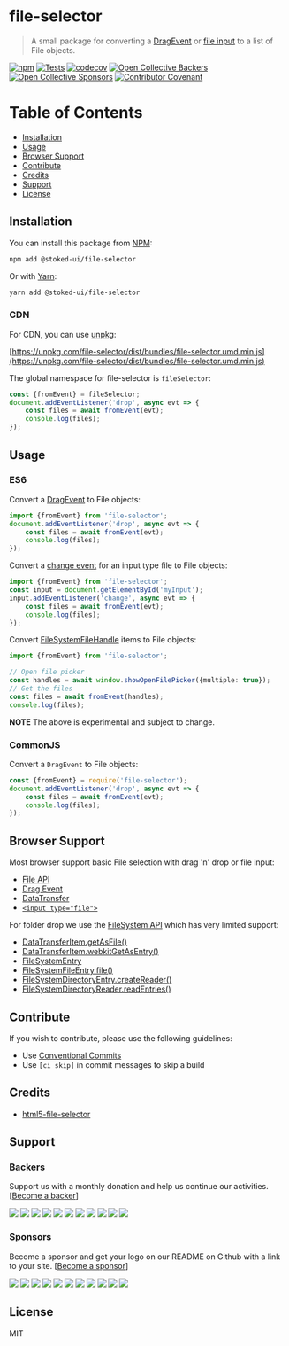 # file-selector

> A small package for converting a [DragEvent](https://developer.mozilla.org/en-US/docs/Web/API/DragEvent) or [file input](https://developer.mozilla.org/en-US/docs/Web/HTML/Element/input/file) to a list of File objects.

[![npm](https://img.shields.io/npm/v/file-selector.svg?style=flat-square)](https://www.npmjs.com/package/file-selector)
[![Tests](https://img.shields.io/github/workflow/status/stokedui/file-selector/Test?label=tests&style=flat-square)](https://github.com/stokedui/file-selector/actions?query=workflow%3ATest)
[![codecov](https://img.shields.io/coveralls/github/stokedui/file-selector/master?style=flat-square)](https://coveralls.io/github/stokedui/file-selector?branch=master)
[![Open Collective Backers](https://img.shields.io/opencollective/backers/stokedui.svg?style=flat-square)](#backers)
[![Open Collective Sponsors](https://img.shields.io/opencollective/sponsors/stokedui.svg?style=flat-square)](#sponsors)
[![Contributor Covenant](https://img.shields.io/badge/Contributor%20Covenant-2.1-4baaaa.svg?style=flat-square)](https://github.com/stokedui/.github/blob/main/CODE_OF_CONDUCT.md)

# Table of Contents

* [Installation](#installation)
* [Usage](#usage)
* [Browser Support](#browser-support)
* [Contribute](#contribute)
* [Credits](#credits)
* [Support](#support)
* [License](#license)


## Installation
You can install this package from [NPM](https://www.npmjs.com):
```bash
npm add @stoked-ui/file-selector
```

Or with [Yarn](https://yarnpkg.com/en):
```bash
yarn add @stoked-ui/file-selector
```

### CDN
For CDN, you can use [unpkg](https://unpkg.com):

[https://unpkg.com/file-selector/dist/bundles/file-selector.umd.min.js](https://unpkg.com/file-selector/dist/bundles/file-selector.umd.min.js)

The global namespace for file-selector is `fileSelector`:
```js
const {fromEvent} = fileSelector;
document.addEventListener('drop', async evt => {
    const files = await fromEvent(evt);
    console.log(files);
});
```


## Usage

### ES6
Convert a [DragEvent](https://developer.mozilla.org/en-US/docs/Web/API/DragEvent) to File objects:
```ts
import {fromEvent} from 'file-selector';
document.addEventListener('drop', async evt => {
    const files = await fromEvent(evt);
    console.log(files);
});
```

Convert a [change event](https://developer.mozilla.org/en-US/docs/Web/API/HTMLElement/change_event) for an input type file to File objects:
```ts
import {fromEvent} from 'file-selector';
const input = document.getElementById('myInput');
input.addEventListener('change', async evt => {
    const files = await fromEvent(evt);
    console.log(files);
});
```

Convert [FileSystemFileHandle](https://developer.mozilla.org/en-US/docs/Web/API/FileSystemFileHandle) items to File objects:
```ts
import {fromEvent} from 'file-selector';

// Open file picker
const handles = await window.showOpenFilePicker({multiple: true});
// Get the files
const files = await fromEvent(handles);
console.log(files);
```
**NOTE** The above is experimental and subject to change.

### CommonJS
Convert a `DragEvent` to File objects:
```ts
const {fromEvent} = require('file-selector');
document.addEventListener('drop', async evt => {
    const files = await fromEvent(evt);
    console.log(files);
});
```


## Browser Support
Most browser support basic File selection with drag 'n' drop or file input:
* [File API](https://developer.mozilla.org/en-US/docs/Web/API/File#Browser_compatibility)
* [Drag Event](https://developer.mozilla.org/en-US/docs/Web/API/DragEvent#Browser_compatibility)
* [DataTransfer](https://developer.mozilla.org/en-US/docs/Web/API/DataTransfer#Browser_compatibility)
* [`<input type="file">`](https://developer.mozilla.org/en-US/docs/Web/HTML/Element/input/file#Browser_compatibility)

For folder drop we use the [FileSystem API](https://developer.mozilla.org/en-US/docs/Web/API/FileSystem) which has very limited support:
* [DataTransferItem.getAsFile()](https://developer.mozilla.org/en-US/docs/Web/API/DataTransferItem/getAsFile#Browser_compatibility)
* [DataTransferItem.webkitGetAsEntry()](https://developer.mozilla.org/en-US/docs/Web/API/DataTransferItem/webkitGetAsEntry#Browser_compatibility)
* [FileSystemEntry](https://developer.mozilla.org/en-US/docs/Web/API/FileSystemEntry#Browser_compatibility)
* [FileSystemFileEntry.file()](https://developer.mozilla.org/en-US/docs/Web/API/FileSystemFileEntry/file#Browser_compatibility)
* [FileSystemDirectoryEntry.createReader()](https://developer.mozilla.org/en-US/docs/Web/API/FileSystemDirectoryEntry/createReader#Browser_compatibility)
* [FileSystemDirectoryReader.readEntries()](https://developer.mozilla.org/en-US/docs/Web/API/FileSystemDirectoryReader/readEntries#Browser_compatibility)


## Contribute
If you wish to contribute, please use the following guidelines:
* Use [Conventional Commits](https://conventionalcommits.org)
* Use `[ci skip]` in commit messages to skip a build

## Credits
* [html5-file-selector](https://github.com/quarklemotion/html5-file-selector)

## Support

### Backers
Support us with a monthly donation and help us continue our activities. [[Become a backer](https://opencollective.com/stokedui#backer)]

<a href="https://opencollective.com/stokedui/backer/0/website" target="_blank"><img src="https://opencollective.com/stokedui/backer/0/avatar.svg"></a>
<a href="https://opencollective.com/stokedui/backer/1/website" target="_blank"><img src="https://opencollective.com/stokedui/backer/1/avatar.svg"></a>
<a href="https://opencollective.com/stokedui/backer/2/website" target="_blank"><img src="https://opencollective.com/stokedui/backer/2/avatar.svg"></a>
<a href="https://opencollective.com/stokedui/backer/3/website" target="_blank"><img src="https://opencollective.com/stokedui/backer/3/avatar.svg"></a>
<a href="https://opencollective.com/stokedui/backer/4/website" target="_blank"><img src="https://opencollective.com/stokedui/backer/4/avatar.svg"></a>
<a href="https://opencollective.com/stokedui/backer/5/website" target="_blank"><img src="https://opencollective.com/stokedui/backer/5/avatar.svg"></a>
<a href="https://opencollective.com/stokedui/backer/6/website" target="_blank"><img src="https://opencollective.com/stokedui/backer/6/avatar.svg"></a>
<a href="https://opencollective.com/stokedui/backer/7/website" target="_blank"><img src="https://opencollective.com/stokedui/backer/7/avatar.svg"></a>
<a href="https://opencollective.com/stokedui/backer/8/website" target="_blank"><img src="https://opencollective.com/stokedui/backer/8/avatar.svg"></a>
<a href="https://opencollective.com/stokedui/backer/9/website" target="_blank"><img src="https://opencollective.com/stokedui/backer/9/avatar.svg"></a>
<a href="https://opencollective.com/stokedui/backer/10/website" target="_blank"><img src="https://opencollective.com/stokedui/backer/10/avatar.svg"></a>

### Sponsors
Become a sponsor and get your logo on our README on Github with a link to your site. [[Become a sponsor](https://opencollective.com/stokedui#sponsor)]

<a href="https://opencollective.com/stokedui/sponsor/0/website" target="_blank"><img src="https://opencollective.com/stokedui/sponsor/0/avatar.svg"></a>
<a href="https://opencollective.com/stokedui/sponsor/1/website" target="_blank"><img src="https://opencollective.com/stokedui/sponsor/1/avatar.svg"></a>
<a href="https://opencollective.com/stokedui/sponsor/2/website" target="_blank"><img src="https://opencollective.com/stokedui/sponsor/2/avatar.svg"></a>
<a href="https://opencollective.com/stokedui/sponsor/3/website" target="_blank"><img src="https://opencollective.com/stokedui/sponsor/3/avatar.svg"></a>
<a href="https://opencollective.com/stokedui/sponsor/4/website" target="_blank"><img src="https://opencollective.com/stokedui/sponsor/4/avatar.svg"></a>
<a href="https://opencollective.com/stokedui/sponsor/5/website" target="_blank"><img src="https://opencollective.com/stokedui/sponsor/5/avatar.svg"></a>
<a href="https://opencollective.com/stokedui/sponsor/6/website" target="_blank"><img src="https://opencollective.com/stokedui/sponsor/6/avatar.svg"></a>
<a href="https://opencollective.com/stokedui/sponsor/7/website" target="_blank"><img src="https://opencollective.com/stokedui/sponsor/7/avatar.svg"></a>
<a href="https://opencollective.com/stokedui/sponsor/8/website" target="_blank"><img src="https://opencollective.com/stokedui/sponsor/8/avatar.svg"></a>
<a href="https://opencollective.com/stokedui/sponsor/9/website" target="_blank"><img src="https://opencollective.com/stokedui/sponsor/9/avatar.svg"></a>
<a href="https://opencollective.com/stokedui/sponsor/10/website" target="_blank"><img src="https://opencollective.com/stokedui/sponsor/10/avatar.svg"></a>

## License
MIT
